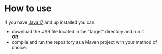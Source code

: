 # How to use
If you have [Java 17](https://www.oracle.com/java/technologies/javase/jdk17-archive-downloads.html) and up installed you can:
- download the .JAR file located in the "target" directory and run it  
**OR**
- compile and run the repository as a Maven project with your method of choice.
